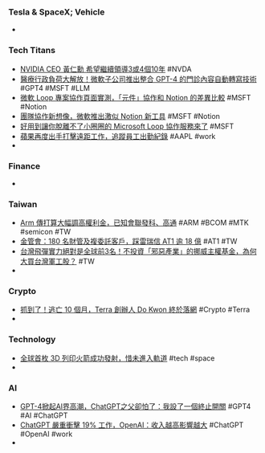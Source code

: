 ### Tesla & SpaceX; Vehicle
-
### Tech Titans
- [NVIDIA CEO 黃仁勳 希望繼續領導3或4個10年](https://www.coolaler.com/index/nvidia-ceo-黃仁勳-希望繼續領導3或4個10年/) #NVDA
- [醫療行政負荷大解放！微軟子公司推出整合 GPT-4 的門診內容自動轉寫技術](https://technews.tw/2023/03/24/openai-powered-app-from-microsoft-will-instantly-transcribe-patient-notes-during-doctor-visits/) #GPT4 #MSFT #LLM
- [微軟 Loop 專案協作頁面實測，「元件」協作和 Notion 的差異比較](https://www.playpcesor.com/2023/03/loop-notion.html) #MSFT #Notion
- [團隊協作新想像，微軟推出激似 Notion 新工具](https://technews.tw/2023/03/23/new-microsoft-loop-app-is-built-for-modern-co-creation/) #MSFT #Notion
- [好用到讓你脫離不了小圈圈的 Microsoft Loop 協作服務來了](https://www.kocpc.com.tw/archives/485408) #MSFT
- [蘋果再度出手打擊遠距工作，追蹤員工出勤紀錄](https://technews.tw/2023/03/23/apple-employee-can-not-work-from-home/) #AAPL #work
-
### Finance
-
### Taiwan
- [Arm 傳打算大幅調高權利金，已知會聯發科、高通](https://technews.tw/2023/03/23/arm-intends-to-increase-royalties-significantly/) #ARM #BCOM #MTK #semicon #TW
- [金管會：180 名財管及複委託客戶，踩雷瑞信 AT1 逾 18 億](https://finance.technews.tw/2023/03/24/at1-buyer/) #AT1 #TW
- [台灣飛彈實力絕對是全球前3名！不投資「邪惡產業」的挪威主權基金，為何大買台灣軍工股？](https://today.line.me/tw/v2/article/Qw6Q17V) #TW
-
### Crypto
- [抓到了！逃亡 10 個月，Terra 創辦人 Do Kwon 終於落網](https://finance.technews.tw/2023/03/24/terra-do-kwon-arrest/) #Crypto #Terra
-
### Technology
- [全球首枚 3D 列印火箭成功發射，惜未進入軌道](https://technews.tw/2023/03/23/3d-printed-rocket-terran-1-successfully-launched/) #tech #space
-
### AI
- [GPT-4掀起AI界高潮，ChatGPT之父卻怕了：我設了一個終止開關](https://www.bnext.com.tw/article/74515/chatgpt-openai-samaltman-miramurati) #GPT4 #AI #ChatGPT
- [ChatGPT 嚴重衝擊 19% 工作，OpenAI：收入越高影響越大](https://technews.tw/2023/03/24/openai-chatgpt-could-disrupt-19-percent-of-us-jobs/) #ChatGPT #OpenAI #work
-